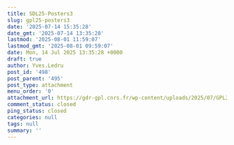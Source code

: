 ```yaml
---
title: SDL25-Posters3
slug: gpl25-posters3
date: '2025-07-14 15:35:28'
date_gmt: '2025-07-14 13:35:28'
lastmod: '2025-08-01 11:59:07'
lastmod_gmt: '2025-08-01 09:59:07'
date: Mon, 14 Jul 2025 13:35:28 +0000
draft: true
author: Yves.Ledru
post_id: '498'
post_parent: '495'
post_type: attachment
menu_order: '0'
attachment_url: https://gdr-gpl.cnrs.fr/wp-content/uploads/2025/07/GPL25-Posters3.jpg
comment_status: closed
ping_status: closed
categories: null
tags: null
summary: ''
---
```



